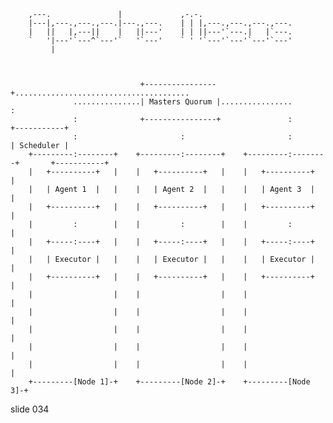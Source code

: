         
        ,---.               |             ,-.-.
        |---|,---.,---.,---.|---.,---.    | | |,---.,---.,---.,---.
        |   ||   |,---||    |   ||---'    | | ||---'`---.|   |`---.
        `   '|---'`---^`---'`   '`---'    ` ' '`---'`---'`---'`---'
             |



                                 +----------------+.......................................
                  ...............| Masters Quorum |................                      :
                  :              +----------------+               :                +-----------+
                  :                       :                       :                | Scheduler |
        +---------:--------+    +---------:--------+    +---------:--------+       +-----------+
        |   +----------+   |    |   +----------+   |    |   +----------+   |
        |   | Agent 1  |   |    |   | Agent 2  |   |    |   | Agent 3  |   |
        |   +----------+   |    |   +----------+   |    |   +----------+   |
        |         :        |    |         :        |    |         :        |
        |   +-----:----+   |    |   +-----:----+   |    |   +-----:----+   |
        |   | Executor |   |    |   | Executor |   |    |   | Executor |   |
        |   +----------+   |    |   +----------+   |    |   +----------+   |
        |                  |    |                  |    |                  |
        |                  |    |                  |    |                  |
        |                  |    |                  |    |                  |
        |                  |    |                  |    |                  |
        |                  |    |                  |    |                  |
        +---------[Node 1]-+    +---------[Node 2]-+    +---------[Node 3]-+
















































































slide 034
